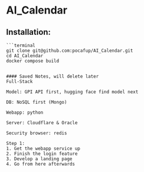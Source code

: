 # AI_Calendar
## Installation:

```terminal
```terminal
git clone git@github.com:pocafup/AI_Calendar.git
cd AI_Calendar
docker compose build
```
```

#### Saved Notes, will delete later
Full-Stack

Model: GPI API first, hugging face find model next

DB: NoSQL first (Mongo)

Webapp: python

Server: Cloudflare & Oracle

Security browser: redis

Step 1:
1. Get the webapp service up
2. Finish the login feature
3. Develop a landing page
4. Go from here afterwards
